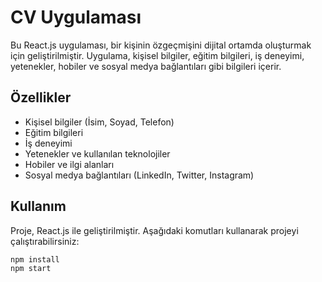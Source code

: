 # CV Uygulaması

Bu React.js uygulaması, bir kişinin özgeçmişini dijital ortamda oluşturmak için geliştirilmiştir. Uygulama, kişisel bilgiler, eğitim bilgileri, iş deneyimi, yetenekler, hobiler ve sosyal medya bağlantıları gibi bilgileri içerir.

## Özellikler

- Kişisel bilgiler (İsim, Soyad, Telefon)
- Eğitim bilgileri
- İş deneyimi
- Yetenekler ve kullanılan teknolojiler
- Hobiler ve ilgi alanları
- Sosyal medya bağlantıları (LinkedIn, Twitter, Instagram)

## Kullanım

Proje, React.js ile geliştirilmiştir. Aşağıdaki komutları kullanarak projeyi çalıştırabilirsiniz:

```bash
npm install
npm start
